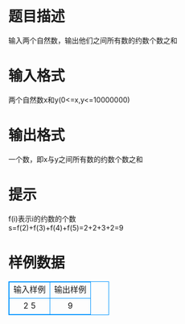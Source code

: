 # 

 
 # 题目描述 
输入两个自然数，输出他们之间所有数的约数个数之和 

 
 # 输入格式 
两个自然数x和y(0&lt;=x,y&lt;=10000000) 

 
 # 输出格式 
一个数，即x与y之间所有数的约数个数之和 

 
 # 提示 
f(i)表示i的约数的个数<BR>s=f(2)+f(3)+f(4)+f(5)=2+2+3+2=9 
# 样例数据
<style>
        table,table tr th, table tr td { border:1px solid #0094ff; }
        table { width: 200px; min-height: 25px; line-height: 25px; text-align: center; border-collapse: collapse;}   
    </style>
<table>
	<tr>
		<td>输入样例</td>
		<td>输出样例</td>
	</tr>
<tr><td>2 5</td><td>9
</td></tr></table>
